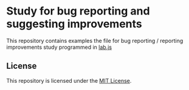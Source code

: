 # Study for bug reporting and suggesting improvements

This repository contains examples the file for bug reporting / reporting improvements study programmed in [lab.js](https://lab.js.org/)

## License

This repository is licensed under the [MIT License](LICENSE).